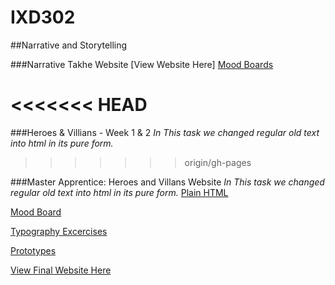 # IXD302

##Narrative and Storytelling

###Narrative Takhe Website
[View Website Here]
[Mood Boards](https://uk.pinterest.com/grahamie/bird-project/)

<<<<<<< HEAD
=======
###Heroes & Villians - Week 1 & 2
*In This task we changed regular old text into html in its pure form.*
>>>>>>> origin/gh-pages

###Master Apprentice: Heroes and Villans Website
*In This task we changed regular old text into html in its pure form.*
[Plain HTML](https://amygrahamie.github.io/IXD302/Sherlock-Holmes/heroes-and-villains.html)

[Mood Board](https://uk.pinterest.com/grahamie/sherlock-holmes-uni/)

[Typography Excercises]()

[Prototypes]()

[View Final Website Here](https://amygrahamie.github.io/IXD302/Sherlock-Holmes/heroes-and-villains2.html)
